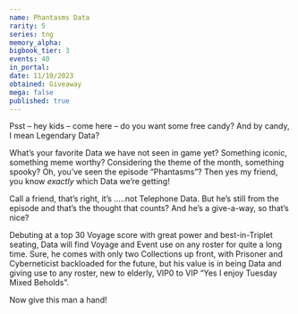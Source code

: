 ```yaml
---
name: Phantasms Data
rarity: 5
series: tng
memory_alpha:
bigbook_tier: 3
events: 40
in_portal:
date: 11/10/2023
obtained: Giveaway
mega: false
published: true
---
```


Psst – hey kids – come here – do you want some free candy? And by candy, I mean Legendary Data?

What’s your favorite Data we have not seen in game yet? Something iconic, something meme worthy? Considering the theme of the month, something spooky? Oh, you’ve seen the episode “Phantasms”? Then yes my friend, you know *exactly* which Data we’re getting!

Call a friend, that’s right, it’s …..not Telephone Data. But he’s still from the episode and that’s the thought that counts? And he’s a give-a-way, so that’s nice?

Debuting at a top 30 Voyage score with great power and best-in-Triplet seating, Data will find Voyage and Event use on any roster for quite a long time. Sure, he comes with only two Collections up front, with Prisoner and Cyberneticist backloaded for the future, but his value is in being Data and giving use to any roster, new to elderly, VIP0 to VIP “Yes I enjoy Tuesday Mixed Beholds”. 

Now give this man a hand!
